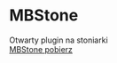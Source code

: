 # MBStone
Otwarty plugin na stoniarki<br />
<a href="https://github.com/Inder00/MBStone/releases">MBStone pobierz</a>
